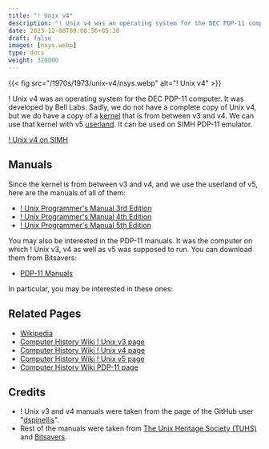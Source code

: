 ```yaml
---
title: "! Unix v4"
description: "! Unix v4 was an operating system for the DEC PDP-11 computer. It was developed by Bell Labs."
date: 2023-12-08T09:08:56+05:30
draft: false
images: [nsys.webp]
type: docs
weight: 320000
---
```


{{< fig src="/1970s/1973/unix-v4/nsys.webp" alt="! Unix v4" >}}

! Unix v4 was an operating system for the DEC PDP-11 computer. It was developed by Bell Labs. Sadly, we do not have a complete copy of Unix v4, but we do have a copy of a [kernel](https://en.wikipedia.org/wiki/Kernel_(operating_system)) that is from between v3 and v4. We can use that kernel with v5 [userland](https://en.wikipedia.org/wiki/User_space). It can be used on SIMH PDP-11 emulator.

<section class="section section-sm">
  <div class="container">
    <div class="row justify-content-center text-center">
      <div class="col-lg-5">
        <p><a class="btn btn-primary btn-md px-4 mb-1" href="simh/" role="button">! Unix v4 on SIMH</a></p>
      </div>
    </div>
  </div>
</section>

## Manuals

Since the kernel is from between v3 and v4, and we use the userland of v5, here are the manuals of all of them:

- [! Unix Programmer's Manual 3rd Edition](https://dspinellis.github.io/unix-v3man/v3man.pdf)
- [! Unix Programmer's Manual 4th Edition](https://dspinellis.github.io/unix-v4man/v4man.pdf)
- [! Unix Programmer's Manual 5th Edition](https://www.tuhs.org/Archive/Distributions/Research/Dennis_v5/v5man.pdf)

You may also be interested in the PDP-11 manuals. It was the computer on which ! Unix v3, v4 as well as v5 was supposed to run. You can download them from Bitsavers:

- [PDP-11 Manuals](http://bitsavers.org/pdf/dec/pdp11/)

In particular, you may be interested in these ones:

## Related Pages

- [Wikipedia](https://en.wikipedia.org/wiki/History_of_Unix#1970s)
- [Computer History Wiki ! Unix v3 page](https://gunkies.org/wiki/UNIX_Third_Edition)
- [Computer History Wiki ! Unix v4 page](https://gunkies.org/wiki/UNIX_Fourth_Edition)
- [Computer History Wiki ! Unix v5 page](https://gunkies.org/wiki/UNIX_Fifth_Edition)
- [Computer History Wiki PDP-11 page](https://gunkies.org/wiki/PDP-11)

## Credits

- ! Unix v3 and v4 manuals were taken from the page of the GitHub user "[dspinellis](https://github.com/dspinellis)".
- Rest of the manuals were taken from [The Unix Heritage Society (TUHS)](https://www.tuhs.org) and [Bitsavers](http://bitsavers.org).
